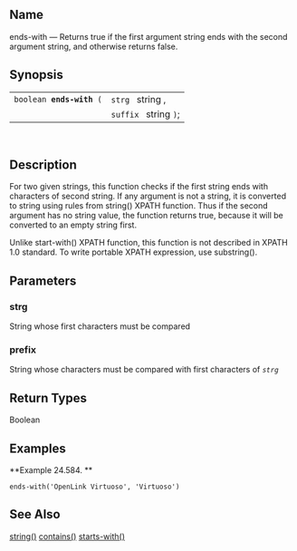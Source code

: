 <div>

<div>

</div>

<div>

## Name

ends-with — Returns true if the first argument string ends with the
second argument string, and otherwise returns false.

</div>

<div>

## Synopsis

<div>

|                               |                       |
|-------------------------------|-----------------------|
| `boolean `**`ends-with`**` (` | `strg ` string ,      |
|                               | `suffix ` string `)`; |

<div>

 

</div>

</div>

</div>

<div>

## Description

For two given strings, this function checks if the first string ends
with characters of second string. If any argument is not a string, it is
converted to string using rules from string() XPATH function. Thus if
the second argument has no string value, the function returns true,
because it will be converted to an empty string first.

Unlike start-with() XPATH function, this function is not described in
XPATH 1.0 standard. To write portable XPATH expression, use substring().

</div>

<div>

## Parameters

<div>

### strg

String whose first characters must be compared

</div>

<div>

### prefix

String whose characters must be compared with first characters of
*`strg `*

</div>

</div>

<div>

## Return Types

Boolean

</div>

<div>

## Examples

<div>

**Example 24.584. **

<div>

``` screen
ends-with('OpenLink Virtuoso', 'Virtuoso')
```

</div>

</div>

  

</div>

<div>

## See Also

<a href="xpf_string.html" class="link" title="string">string()</a>
<a href="xpf_contains.html" class="link" title="contains">contains()</a>
<a href="xpf_starts_with.html" class="link"
title="starts-with">starts-with()</a>

</div>

</div>
